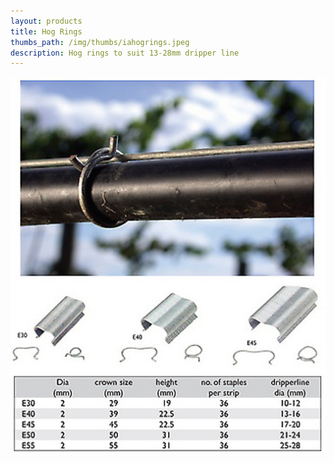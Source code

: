 ```yaml
---
layout: products
title: Hog Rings
thumbs_path: /img/thumbs/iahogrings.jpeg
description: Hog rings to suit 13-28mm dripper line
---
```


![A diagram showing sizes and a use for Hog Rings.](/img/large/HogRings.jpeg)